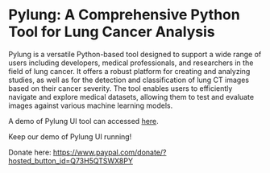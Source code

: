 # Pylung: A Comprehensive Python Tool for Lung Cancer Analysis

Pylung is a versatile Python-based tool designed to support a wide range of users including developers, medical professionals, and researchers in the field of lung cancer. 
It offers a robust platform for creating and analyzing studies, as well as for the detection and classification of lung CT images based on their cancer severity. 
The tool enables users to efficiently navigate and explore medical datasets, allowing them to test and evaluate images against various machine learning models.

A demo of Pylung UI tool can accessed [here](http://pylungui.pt/).

Keep our demo of Pylung UI running!

Donate here:
https://www.paypal.com/donate/?hosted_button_id=Q73H5QTSWX8PY
